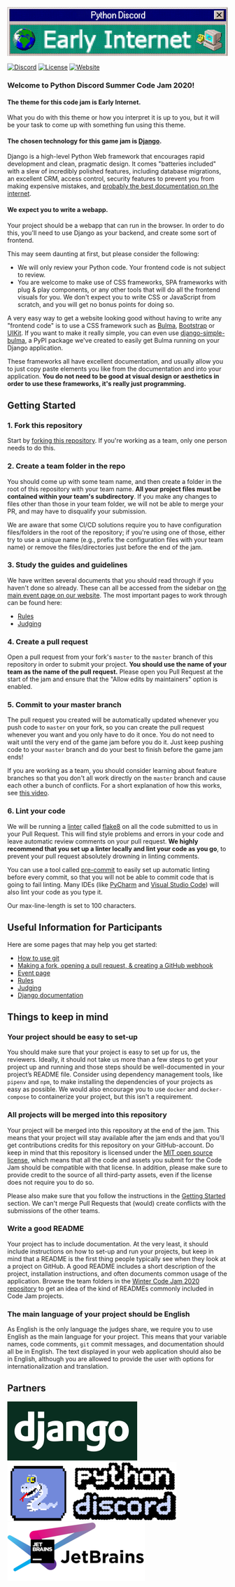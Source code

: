 [![Early Internet Theme Banner](early_internet_banner.png)](#)

[![Discord](https://img.shields.io/static/v1?label=Python%20Discord&logo=discord&message=%3E40k%20members&color=%237289DA&logoColor=white)](https://discord.gg/2B963hn)
[![License](https://img.shields.io/github/license/python-discord/bot)](LICENSE)
[![Website](https://img.shields.io/badge/website-visit-brightgreen)](https://pythondiscord.com)

### Welcome to Python Discord Summer Code Jam 2020!

#### The theme for this code jam is **Early Internet**.

What you do with this theme or how you interpret it is up to you, but it will be your task to come up with something fun using this theme.

#### The chosen technology for this game jam is [Django](https://www.djangoproject.com/).

Django is a high-level Python Web framework that encourages rapid development and clean, pragmatic design. It comes "batteries included" with a slew of incredibly polished features, including database migrations, an excellent CRM, access control, security features to prevent you from making expensive mistakes, and [probably the best documentation on the internet](https://docs.djangoproject.com/en/3.0/).

#### We expect you to write a webapp.

Your project should be a webapp that can run in the browser. In order to do this, you'll need to use Django as your backend, and create some sort of frontend.

This may seem daunting at first, but please consider the following:
- We will only review your Python code. Your frontend code is not subject to review.
- You are welcome to make use of CSS frameworks, SPA frameworks with plug & play components, or any other tools that will do all the frontend visuals for you. We don't expect you to write CSS or JavaScript from scratch, and you will get no bonus points for doing so.

A very easy way to get a website looking good without having to write any "frontend code" is to use a CSS framework such as [Bulma](https://bulma.io/), [Bootstrap](https://getbootstrap.com/) or [UIKit](https://getuikit.com/). If you want to make it really simple, you can even use [django-simple-bulma](https://github.com/python-discord/django-simple-bulma), a PyPI package we've created to easily get Bulma running on your Django application.

These frameworks all have excellent documentation, and usually allow you to just copy paste elements you like from the documentation and into your application. **You do not need to be good at visual design or aesthetics in order to use these frameworks, it's really just programming.**

## Getting Started

### 1. Fork this repository

Start by [forking this repository](https://github.com/python-discord/summer-code-jam-2020/fork). If you're working as a team, only one person needs to do this.

### 2. Create a team folder in the repo

You should come up with some team name, and then create a folder in the root of this repository with your team name. **All your project files must be contained within your team's subdirectory**. If you make any changes to files other than those in your team folder, we will not be able to merge your PR, and may have to disqualify your submission.

We are aware that some CI/CD solutions require you to have configuration files/folders in the root of the repository; if you're using one of those, either try to use a unique name (e.g., prefix the configuration files with your team name) or remove the files/directories just before the end of the jam.

### 3. Study the guides and guidelines

We have written several documents that you should read through if you haven't done so already. These can all be accessed from the sidebar on [the main event page on our website](https://pythondiscord.com/pages/code-jams/code-jam-7/). The most important pages to work through can be found here:

- [Rules](https://pythondiscord.com/pages/code-jams/code-jam-7/rules/)
- [Judging](https://pythondiscord.com/pages/code-jams/judging/)

### 4. Create a pull request

Open a pull request from your fork's `master` to the `master` branch of this repository in order to submit your project. **You should use the name of your team as the name of the pull request.** Please open you Pull Request at the start of the jam and ensure that the "Allow edits by maintainers" option is enabled. 

### 5. Commit to your master branch

The pull request you created will be automatically updated whenever you push code to `master` on your fork, so you can create the pull request whenever you want and you only have to do it once. You do not need to wait until the very end of the game jam before you do it. Just keep pushing code to your `master` branch and do your best to finish before the game jam ends!

If you are working as a team, you should consider learning about feature branches so that you don't all work directly on the `master` branch and cause each other a bunch of conflicts. For a short explanation of how this works, see [this video](https://www.youtube.com/watch?v=j7YDbrS9I48).

### 6. Lint your code

We will be running a [linter](https://realpython.com/python-code-quality/#linters) called [flake8](https://flake8.pycqa.org/en/latest/) on all the code submitted to us in your Pull Request. This will find style problems and errors in your code and leave automatic review comments on your pull request. **We highly recommend that you set up a linter locally and lint your code as you go**, to prevent your pull request absolutely drowning in linting comments.

You can use a tool called [pre-commit](https://pre-commit.com/) to easily set up automatic linting before every commit, so that you will not be able to commit code that is going to fail linting. Many IDEs (like [PyCharm](https://www.jetbrains.com/pycharm/) and [Visual Studio Code](https://code.visualstudio.com/)) will also lint your code as you type it.

Our max-line-length is set to 100 characters.

## Useful Information for Participants

Here are some pages that may help you get started:

- [How to use git](https://pythondiscord.com/pages/code-jams/using-git/)
- [Making a fork, opening a pull request, & creating a GitHub webhook](https://pythondiscord.com/pages/code-jams/pull-request/)
- [Event page](https://pythondiscord.com/pages/code-jams/code-jam-7/)
- [Rules](https://pythondiscord.com/pages/code-jams/code-jam-7/rules/)
- [Judging](https://pythondiscord.com/pages/code-jams/judging/)
- [Django documentation](https://docs.djangoproject.com/en/3.0/)

## Things to keep in mind

### Your project should be easy to set-up
You should make sure that your project is easy to set up for us, the reviewers. Ideally, it should not take us more than a few steps to get your project up and running and those steps should be well-documented in your project’s README file. Consider using dependency management tools, like `pipenv` and `npm`, to make installing the dependencies of your projects as easy as possible. We would also encourage you to use `docker` and `docker-compose` to containerize your project, but this isn't a requirement.

### All projects will be merged into this repository
Your project will be merged into this repository at the end of the jam. This means that your project will stay available after the jam ends and that you'll get contributions credits for this repository on your GitHub-account. Do keep in mind that this repository is licensed under the [MIT open source license](https://opensource.org/licenses/MIT), which means that all the code and assets you submit for the Code Jam should be compatible with that license. In addition, please make sure to provide credit to the source of all third-party assets, even if the license does not require you to do so. 

Please also make sure that you follow the instructions in the [Getting Started](#getting-started) section. We can't merge Pull Requests that (would) create conflicts with the submissions of the other teams.

### Write a good README
Your project has to include documentation. At the very least, it should include instructions on how to set-up and run your projects, but keep in mind that a README is the first thing people typically see when they look at a project on GitHub. A good README includes a short description of the project, installation instructions, and often documents common usage of the application. Browse the team folders in the [Winter Code Jam 2020 repository](https://github.com/python-discord/code-jam-6) to get an idea of the kind of READMEs commonly included in Code Jam projects.

### The main language of your project should be English
As English is the only language the judges share, we require you to use English as the main language for your project. This means that your variable names, code comments, `git` commit messages, and documentation should all be in English. The text displayed in your web application should also be in English, although you are allowed to provide the user with options for internationalization and translation.

## Partners

[![django](django_logo.png)](https://www.djangoproject.com/) [![pydis](early_pydis_logo.png)](https://pythondiscord.com) [![jetbrains](jetbrains_logo.png)](https://jetbrains.com)
